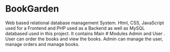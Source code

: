 # BookGarden
Web based relational database management System. Html, CSS, JavaScript used for a Frontend and PHP used as a Backend as well as MySQL databased used in this project. It contains Main # Modules Admin and User . User can order the books and view the books. Admin can manage the user, manage orders and manage books.
